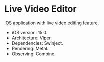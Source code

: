 # Live Video Editor

iOS application with live video editing feature.

- iOS version: 15.0.
- Architecture: Viper.
- Dependencies: Swinject.
- Rendering: Metal.
- Observing: Combine.
